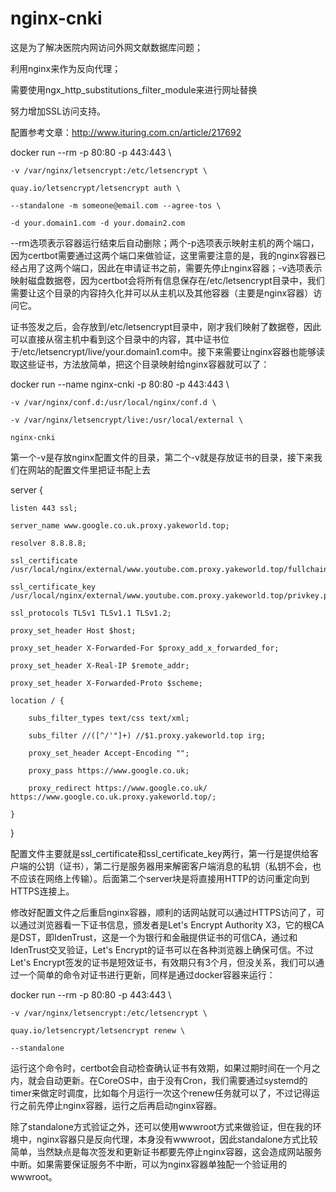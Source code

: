 # nginx-cnki

这是为了解决医院内网访问外网文献数据库问题；

利用nginx来作为反向代理；

需要使用ngx_http_substitutions_filter_module来进行网址替换

努力增加SSL访问支持。

配置参考文章：http://www.ituring.com.cn/article/217692

docker run --rm -p 80:80 -p 443:443 \

    -v /var/nginx/letsencrypt:/etc/letsencrypt \

    quay.io/letsencrypt/letsencrypt auth \

    --standalone -m someone@email.com --agree-tos \

    -d your.domain1.com -d your.domain2.com

--rm选项表示容器运行结束后自动删除；两个-p选项表示映射主机的两个端口，因为certbot需要通过这两个端口来做验证，这里需要注意的是，我的nginx容器已经占用了这两个端口，因此在申请证书之前，需要先停止nginx容器；-v选项表示映射磁盘数据卷，因为certbot会将所有信息保存在/etc/letsencrypt目录中，我们需要让这个目录的内容持久化并可以从主机以及其他容器（主要是nginx容器）访问它。

证书签发之后，会存放到/etc/letsencrypt目录中，刚才我们映射了数据卷，因此可以直接从宿主机中看到这个目录中的内容，其中证书位于/etc/letsencrypt/live/your.domain1.com中。接下来需要让nginx容器也能够读取这些证书，方法放简单，把这个目录映射给nginx容器就可以了：

docker run --name nginx-cnki -p 80:80 -p 443:443 \

    -v /var/nginx/conf.d:/usr/local/nginx/conf.d \

    -v /var/nginx/letsencrypt/live:/usr/local/external \

    nginx-cnki

第一个-v是存放nginx配置文件的目录，第二个-v就是存放证书的目录，接下来我们在网站的配置文件里把证书配上去

server {

    listen 443 ssl;

    server_name www.google.co.uk.proxy.yakeworld.top;

    resolver 8.8.8.8;

    ssl_certificate /usr/local/nginx/external/www.youtube.com.proxy.yakeworld.top/fullchain.pem;

    ssl_certificate_key /usr/local/nginx/external/www.youtube.com.proxy.yakeworld.top/privkey.pem;

    ssl_protocols TLSv1 TLSv1.1 TLSv1.2;

    proxy_set_header Host $host;

    proxy_set_header X-Forwarded-For $proxy_add_x_forwarded_for;

    proxy_set_header X-Real-IP $remote_addr;

    proxy_set_header X-Forwarded-Proto $scheme;

    location / {

        subs_filter_types text/css text/xml;

        subs_filter //([^/'"]+) //$1.proxy.yakeworld.top irg;

        proxy_set_header Accept-Encoding "";

        proxy_pass https://www.google.co.uk;

        proxy_redirect https://www.google.co.uk/ https://www.google.co.uk.proxy.yakeworld.top/;

    }

}

配置文件主要就是ssl_certificate和ssl_certificate_key两行，第一行是提供给客户端的公钥（证书），第二行是服务器用来解密客户端消息的私钥（私钥不会，也不应该在网络上传输）。后面第二个server块是将直接用HTTP的访问重定向到HTTPS连接上。

修改好配置文件之后重启nginx容器，顺利的话网站就可以通过HTTPS访问了，可以通过浏览器看一下证书信息，颁发者是Let's Encrypt Authority X3，它的根CA是DST，即IdenTrust，这是一个为银行和金融提供证书的可信CA，通过和IdenTrust交叉验证，Let's Encrypt的证书可以在各种浏览器上确保可信。不过Let's Encrypt签发的证书是短效证书，有效期只有3个月，但没关系，我们可以通过一个简单的命令对证书进行更新，同样是通过docker容器来运行：

docker run --rm -p 80:80 -p 443:443 \

    -v /var/nginx/letsencrypt:/etc/letsencrypt \

    quay.io/letsencrypt/letsencrypt renew \

    --standalone

运行这个命令时，certbot会自动检查确认证书有效期，如果过期时间在一个月之内，就会自动更新。在CoreOS中，由于没有Cron，我们需要通过systemd的timer来做定时调度，比如每个月运行一次这个renew任务就可以了，不过记得运行之前先停止nginx容器，运行之后再启动nginx容器。

除了standalone方式验证之外，还可以使用wwwroot方式来做验证，但在我的环境中，nginx容器只是反向代理，本身没有wwwroot，因此standalone方式比较简单，当然缺点是每次签发和更新证书都要先停止nginx容器，这会造成网站服务中断。如果需要保证服务不中断，可以为nginx容器单独配一个验证用的wwwroot。
